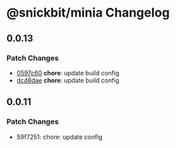# @snickbit/minia Changelog

## 0.0.13

### Patch Changes

- [0597c60](https://github.com/snickbit/minia/commit/0597c60) **chore**:  update build config
- [dcd8dae](https://github.com/snickbit/minia/commit/dcd8dae) **chore**:  update build config


## 0.0.11

### Patch Changes

- 59f7251: chore: update config
